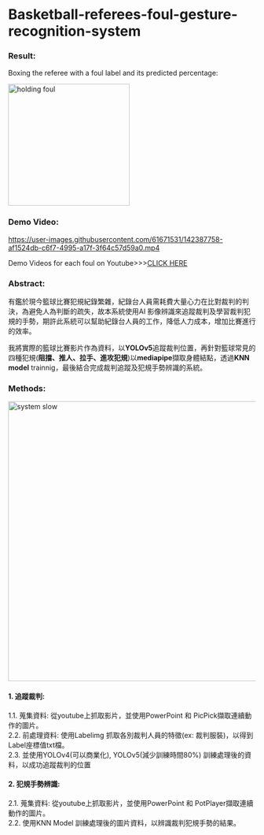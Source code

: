 # Basketball-referees-foul-gesture-recognition-system

### Result:

Boxing the referee with a foul label and its predicted percentage:

<img width="247" alt="holding foul" src="https://user-images.githubusercontent.com/61671531/142389043-f67e4d7b-b0fe-4b87-b5f6-f4308ea43e0b.png">

### Demo Video:

https://user-images.githubusercontent.com/61671531/142387758-af1524db-c6f7-4995-a17f-3f64c57d59a0.mp4

Demo Videos for each foul on Youtube>>>[CLICK HERE](https://www.youtube.com/playlist?list=PLsQ9Nh7BGa-iEB3qGLAQrYaBvTKtaPmK-)

### Abstract:
有鑑於現今籃球比賽犯規紀錄繁雜，紀錄台人員需耗費大量心力在比對裁判的判決，為避免人為判斷的疏失，故本系統使用AI 影像辨識來追蹤裁判及學習裁判犯規的手勢，期許此系統可以幫助紀錄台人員的工作，降低人力成本，增加比賽進行的效率。
 
我將實際的籃球比賽影片作為資料，以**YOLOv5**追蹤裁判位置，再針對籃球常見的四種犯規(**阻擋、推人、拉手、進攻犯規**)以**mediapipe**擷取身體結點，透過**KNN model** trainnig，最後結合完成裁判追蹤及犯規手勢辨識的系統。


### Methods:

<img width="568" alt="system slow" src="https://user-images.githubusercontent.com/61671531/142393084-d534bf28-fce2-4c32-820d-7f7015bcf9d9.png">

#### 1. 追蹤裁判:
1.1. 蒐集資料: 從youtube上抓取影片，並使用PowerPoint 和 PicPick擷取連續動作的圖片。         
2.2. 前處理資料: 使用Labelimg 抓取各別裁判人員的特徵(ex: 裁判服裝)，以得到Label座標值txt檔。          
2.3. 並使用YOLOv4(可以商業化), YOLOv5(減少訓練時間80%) 訓練處理後的資料，以成功追蹤裁判的位置     

#### 2. 犯規手勢辨識:
2.1. 蒐集資料: 從youtube上抓取影片，並使用PowerPoint 和 PotPlayer擷取連續動作的圖片。                   
2.2. 使用KNN Model 訓練處理後的圖片資料，以辨識裁判犯規手勢的結果。    
